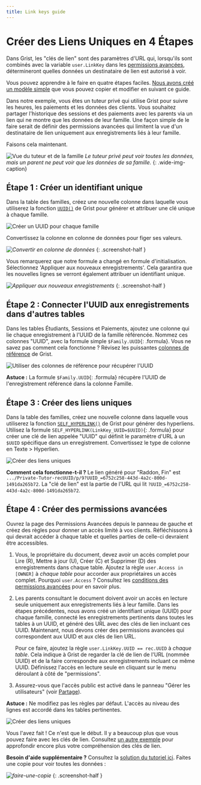 ```yaml
---
title: Link keys guide
---
```


# Créer des Liens Uniques en 4 Étapes

Dans Grist, les "clés de lien" sont des paramètres d'URL qui, lorsqu'ils sont combinés avec la variable `user.LinkKey` dans les [permissions avancées](https://support.getgrist.com/access-rules/), détermineront quelles données un destinataire de lien est autorisé à voir.

Vous pouvez apprendre à le faire en quatre étapes faciles.
[Nous avons créé un modèle simple](https://public.getgrist.com/cBRGq2QKzTSC/Private-Tutor-LinkKey-Tutorial)
que vous pouvez copier et modifier en suivant ce guide.

Dans notre exemple, vous êtes un tuteur privé qui utilise Grist pour suivre les heures, les paiements et les données des clients.
Vous souhaitez partager l'historique des sessions et des paiements avec les parents via un lien qui ne montre que les données de leur famille. Une façon simple de le faire serait de définir des permissions avancées qui limitent la vue d'un destinataire de lien uniquement aux enregistrements liés à leur famille.

Faisons cela maintenant.

![Vue du tuteur et de la famille](images/2021-04-link-keys/full-v-limited-access-animated.gif)
*Le tuteur privé peut voir toutes les données, mais un parent ne peut voir que les données de sa famille.*
{: .wide-img-caption}

## Étape 1 : Créer un identifiant unique

Dans la table des familles, créez une nouvelle colonne dans laquelle vous utiliserez la fonction [`UUID()`](../functions.md#uuid) de Grist pour générer et attribuer une clé unique à chaque famille.

![Créer un UUID pour chaque famille](images/2021-04-link-keys/private-tutor-uuid.png)

Convertissez la colonne en colonne de données pour figer ses valeurs.

<span class="screenshot-large">*![Convertir en colonne de données](../examples/images/2021-04-link-keys/convert-to-data-column.png)*</span>
{: .screenshot-half }

Vous remarquerez que notre formule a changé en formule d'initialisation. Sélectionnez 'Appliquer aux nouveaux enregistrements'. Cela garantira que les nouvelles lignes se verront également attribuer un identifiant unique.

<span class="screenshot-large">*![Appliquer aux nouveaux enregistrements](../examples/images/2021-04-link-keys/apply-to-new-records.png)*</span>
{: .screenshot-half }

## Étape 2 : Connecter l'UUID aux enregistrements dans d'autres tables

Dans les tables Étudiants, Sessions et Paiements, ajoutez une colonne qui lie chaque enregistrement à l'UUID de la famille référencée. Nommez ces colonnes "UUID", avec la formule simple `$Family.UUID`{: .formula}.
Vous ne savez pas comment cela fonctionne ? Révisez les puissantes [colonnes de référence](../col-refs.md#reference-and-reference-lists) de Grist.

![Utiliser des colonnes de référence pour récupérer l'UUID](images/2021-04-link-keys/private-tutor-reference-UUID.png)

**Astuce :** La formule `$Family.UUID`{: .formula} récupère l'UUID de l'enregistrement référencé dans la colonne Famille.

## Étape 3 : Créer des liens uniques

Dans la table des familles, créez une nouvelle colonne dans laquelle vous utiliserez la fonction [`SELF_HYPERLINK()`](../functions.md#self_hyperlink) de Grist pour générer des hyperliens. Utilisez la formule `SELF_HYPERLINK(LinkKey_UUID=$UUID)`{: .formula} pour créer une clé de lien appelée "UUID" qui définit le paramètre d'URL à un `$UUID` spécifique dans un enregistrement. Convertissez le type de colonne en Texte > Hyperlien.

![Créer des liens uniques](images/2021-04-link-keys/private-tutor-UUID-links.png)

**Comment cela fonctionne-t-il ?** Le lien généré pour "Raddon, Fin" est `.../Private-Tutor-recUUID/p/9?UUID_=6752c258-443d-4a2c-800d-1491da265b72`. La "clé de lien" est la partie de l'URL qui lit `?UUID_=6752c258-443d-4a2c-800d-1491da265b72`.

## Étape 4 : Créer des permissions avancées

Ouvrez la page des Permissions Avancées depuis le panneau de gauche et créez des règles pour donner un accès limité à vos clients. Réfléchissons à qui devrait accéder à chaque table et quelles parties de celle-ci devraient être accessibles.

 1. Vous, le propriétaire du document, devez avoir un accès complet pour Lire (R), Mettre à jour (U), Créer (C) et Supprimer (D) des enregistrements dans chaque table. Ajoutez la règle `user.Access in [OWNER]` à _chaque table_ pour accorder aux propriétaires un accès complet. Pourquoi `user.Access` ? Consultez les [conditions des permissions avancées](../access-rules.md#access-rule-conditions) pour en savoir plus.

 2. Les parents consultant le document doivent avoir un accès en lecture seule uniquement aux enregistrements liés à leur famille. Dans les étapes précédentes, nous avons créé un identifiant unique (UUID) pour chaque famille, connecté les enregistrements pertinents dans toutes les tables à un UUID, et généré des URL avec des clés de lien incluant ces UUID. Maintenant, nous devons créer des permissions avancées qui correspondent aux UUID et aux clés de lien URL.

    Pour ce faire, ajoutez la règle `user.LinkKey.UUID == rec.UUID` à _chaque table_. Cela indique à Grist de regarder la clé de lien de l'URL (nommée UUID) et de la faire correspondre aux enregistrements incluant ce même UUID. Définissez l'accès en lecture seule en cliquant sur le menu déroulant à côté de "permissions".

 3. Assurez-vous que l'accès public est activé dans le panneau "Gérer les utilisateurs" (voir [Partage](../sharing.md)).

**Astuce :** Ne modifiez pas les règles par défaut. L'accès au niveau des lignes est accordé dans les tables pertinentes.

![Créer des liens uniques](images/2021-04-link-keys/private-tutor-UUID-acl.png)

Vous l'avez fait ! Ce n'est que le début. Il y a beaucoup plus que vous pouvez faire avec les clés de lien. Consultez [un autre exemple](../access-rules.md#link-keys) pour approfondir encore plus votre compréhension des clés de lien.

**Besoin d'aide supplémentaire ?** Consultez la [solution du tutoriel ici](https://public.getgrist.com/9ZQvegsao3zT/Private-Tutor-LinkKey-Tutorial-Solution?UUID_=039170d0-c4d6-4a43-a357-3cb0fd10822f).
Faites une copie pour voir toutes les données :

<span class="screenshot-large">*![faire-une-copie](images/2021-04-link-keys/make-a-copy.png)*</span>
{: .screenshot-half }
